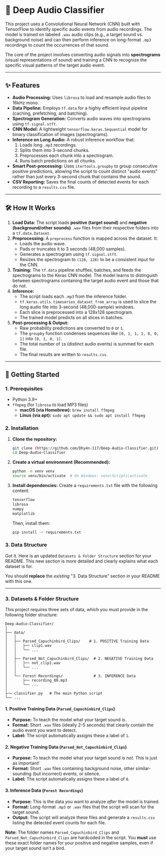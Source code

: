 # 🧠 Deep Audio Classifier

This project uses a Convolutional Neural Network (CNN) built with TensorFlow to identify specific audio events from audio recordings. The model is trained on labeled `.wav` audio clips (e.g., a target sound vs. background noise) and can then perform inference on long-format `.mp3` recordings to count the occurrences of that sound.

The core of the project involves converting audio signals into **spectrograms** (visual representations of sound) and training a CNN to recognize the specific visual patterns of the target audio event.



---

## ✨ Features

* **Audio Processing:** Uses `librosa` to load and resample audio files to 16kHz mono.
* **Data Pipeline:** Employs `tf.data` for a highly efficient input pipeline (caching, prefetching, and batching).
* **Spectrogram Generation:** Converts audio waves into spectrograms using `tf.signal.stft`.
* **CNN Model:** A lightweight `tensorflow.keras.Sequential` model for binary classification of images (spectrograms).
* **Inference on Long Audio:** A robust inference workflow that:
    1.  Loads long `.mp3` recordings.
    2.  Splits them into 3-second chunks.
    3.  Preprocesses each chunk into a spectrogram.
    4.  Runs batch predictions on all chunks.
* **Smart Post-processing:** Uses `itertools.groupby` to group consecutive positive predictions, allowing the script to count distinct "audio events" rather than just every 3-second chunk that contains the sound.
* **CSV Reporting:** Saves the final counts of detected events for each recording to a `results.csv` file.

---

## 🛠️ How It Works

1.  **Load Data:** The script loads **positive (target sound)** and **negative (background/other sounds)** `.wav` files from their respective folders into a `tf.data.Dataset`.
2.  **Preprocessing:** A `preprocess` function is mapped across the dataset. It:
    * Loads the audio wave.
    * Pads or truncates it to 3 seconds (48,000 samples).
    * Generates a spectrogram using `tf.signal.stft`.
    * Resizes the spectrogram to `(128, 128)` to be a consistent input for the CNN.
3.  **Training:** The `tf.data` pipeline shuffles, batches, and feeds the spectrograms to the Keras CNN model. The model learns to distinguish between spectrograms containing the target audio event and those that do not.
4.  **Inference:**
    * The script loads each `.mp3` from the inference folder.
    * `tf.keras.utils.timeseries_dataset_from_array` is used to slice the long audio file into 3-second (48,000-sample) windows.
    * Each slice is preprocessed into a 128x128 spectrogram.
    * The trained model predicts on all slices in batches.
5.  **Post-processing & Output:**
    * Raw probability predictions are converted to `0` or `1`.
    * The `groupby` function condenses sequences like `[0, 1, 1, 1, 0, 0, 1]` into `[0, 1, 0, 1]`.
    * The total number of `1`s (distinct audio events) is summed for each file.
    * The final results are written to `results.csv`.

---

## 🚀 Getting Started

### 1. Prerequisites

* Python 3.9+
* `ffmpeg` (for `librosa` to load MP3 files)
    * **macOS (via Homebrew):** `brew install ffmpeg`
    * **Linux (via apt):** `sudo apt update && sudo apt install ffmpeg`

### 2. Installation

1.  **Clone the repository:**
    ```bash
    git clone (https://github.com/Dhy4n-117/Deep-Audio-Classifier.git)
    cd Deep-Audio-Classifier
    ```

2.  **Create a virtual environment (Recommended):**
    ```bash
    python -m venv venv
    source venv/bin/activate  # On Windows: venv\Scripts\activate
    ```

3.  **Install dependencies:**
    Create a `requirements.txt` file with the following content:
    ```txt
    tensorflow
    librosa
    numpy
    matplotlib
    ```
    Then, install them:
    ```bash
    pip install -r requirements.txt
    ```

### 3. Data Structure

Got it. Here is an updated `Datasets & Folder Structure` section for your README. This new section is more detailed and clearly explains what each dataset is for.

You should **replace** the *existing* "3. Data Structure" section in your README with this one.

-----

### 3\. Datasets & Folder Structure

This project requires three sets of data, which you must provide in the following folder structure:

```
Deep-Audio-Classifier/
│
├── data/
│   │
│   ├── Parsed_Capuchinbird_Clips/    # 1. POSITIVE Training Data
│   │   ├── clip1.wav
│   │   └── ...
│   │
│   ├── Parsed_Not_Capuchinbird_Clips/  # 2. NEGATIVE Training Data
│   │   ├── not_clip1.wav
│   │   └── ...
│   │
│   └── Forest Recordings/              # 3. INFERENCE Data
│       ├── recording_00.mp3
│       └── ...
│
├── classifier.py   # The main Python script
└── ...
```

#### 1\. Positive Training Data (`Parsed_Capuchinbird_Clips`)

  * **Purpose:** To teach the model what your target sound *is*.
  * **Format:** Short `.wav` files (ideally 2-5 seconds) that clearly contain the audio event you want to detect.
  * **Label:** The script automatically assigns these a label of `1`.

#### 2\. Negative Training Data (`Parsed_Not_Capuchinbird_Clips`)

  * **Purpose:** To teach the model what your target sound *is not*. This is just as important\!
  * **Format:** Short `.wav` files containing background noise, other similar-sounding (but incorrect) events, or silence.
  * **Label:** The script automatically assigns these a label of `0`.

#### 3\. Inference Data (`Forest Recordings`)

  * **Purpose:** This is the data you want to analyze *after* the model is trained.
  * **Format:** Long-format `.mp3` or `.wav` files that the script will scan for the target sound.
  * **Output:** The script will analyze these files and generate a `results.csv` listing the detected event counts for each file.

**Note:** The folder names `Parsed_Capuchinbird_Clips` and `Parsed_Not_Capuchinbird_Clips` are hardcoded in the script. You **must** use these exact folder names for your positive and negative samples, even if your target sound isn't a bird.
